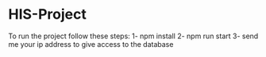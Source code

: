 ﻿# HIS-Project
To run the project follow these steps:
1- npm install
2- npm run start
3- send me your ip address to give access to the database
